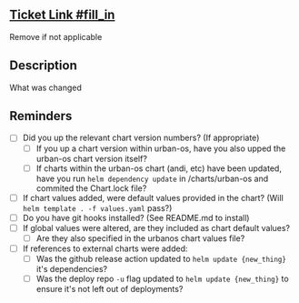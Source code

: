 ## [Ticket Link #fill_in](https://app.zenhub.com/workspaces/mdot-615b97c1a5fde400126174f8/issues/urbanos-public/internal/{replace_with_number})

Remove if not applicable

## Description

What was changed

## Reminders

- [ ] Did you up the relevant chart version numbers? (If appropriate)
  - [ ] If you up a chart version within urban-os, have you also upped the urban-os chart version itself?
  - [ ] If charts within the urban-os chart (andi, etc) have been updated, have you run `helm dependency update` in /charts/urban-os and commited the Chart.lock file?
- [ ] If chart values added, were default values provided in the chart? (Will `helm template . -f values.yaml` pass?)
- [ ] Do you have git hooks installed? (See README.md to install)
- [ ] If global values were altered, are they included as chart default values?
  - [ ] Are they also specified in the urbanos chart values file?
- [ ] If references to external charts were added:
  - [ ] Was the github release action updated to `helm update {new_thing}` it's dependencies?
  - [ ] Was the deploy repo `-u` flag updated to `helm update {new_thing}` to ensure it's not left out of deployments?
